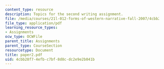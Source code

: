 ```yaml
---
content_type: resource
description: Topics for the second writing assignment.
file: /media/courses/21l-012-forms-of-western-narrative-fall-2007/4cbb28f74efbc7bf8d8cdc2e9e2b041b_paper2.pdf
file_type: application/pdf
learning_resource_types:
- Assignments
ocw_type: OCWFile
parent_title: Assignments
parent_type: CourseSection
resourcetype: Document
title: paper2.pdf
uid: 4cbb28f7-4efb-c7bf-8d8c-dc2e9e2b041b
---
```

